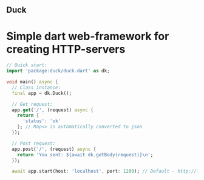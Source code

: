 <h2>Duck</h2>
<h1>Simple dart web-framework for creating HTTP-servers</h1>

```dart
// Quick start:
import 'package:duck/duck.dart' as dk;

void main() async {
  // Class instance:
  final app = dk.Duck();

  // Get request:
  app.get('/', (request) async {
    return {
      'status': 'ok'
    }; // Map<> is automatically converted to json
  });

  // Post request:
  app.post('/', (request) async {
    return 'You sent: ${await dk.getBody(request)}\n'; 
  }); 

  await app.start(host: 'localhost', port: 1209); // Default - http://localhost:1209/
```